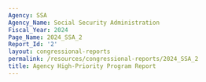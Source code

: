 ```yaml
---
Agency: SSA
Agency_Name: Social Security Administration
Fiscal_Year: 2024
Page_Name: 2024_SSA_2
Report_Id: '2'
layout: congressional-reports
permalink: /resources/congressional-reports/2024_SSA_2
title: Agency High-Priority Program Report
---
```

